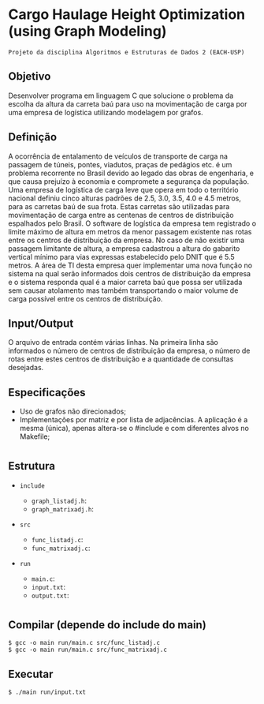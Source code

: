 # Cargo Haulage Height Optimization (using Graph Modeling)

    Projeto da disciplina Algoritmos e Estruturas de Dados 2 (EACH-USP)

## Objetivo
Desenvolver programa em linguagem C que solucione o problema da escolha da altura da carreta baú para uso na movimentação de carga por uma empresa de logística utilizando modelagem por grafos.

## Definição
A ocorrência de entalamento de veículos de transporte de carga na passagem de túneis, pontes, viadutos, praças de pedágios etc. é um problema recorrente no Brasil devido ao legado das obras de engenharia, e que causa prejuízo à economia e compromete a segurança da população.
Uma empresa de logística de carga leve que opera em todo o território nacional definiu cinco alturas padrões de 2.5, 3.0, 3.5, 4.0 e 4.5 metros, para as carretas baú de sua frota. Estas carretas são utilizadas para movimentação de carga entre as centenas de centros de distribuição espalhados pelo Brasil. O software de logística da empresa tem registrado o limite máximo de altura em metros da menor passagem existente nas rotas entre os centros de distribuição da empresa.
No caso de não existir uma passagem limitante de altura, a empresa cadastrou a altura do gabarito vertical mínimo para vias expressas estabelecido pelo DNIT que é 5.5 metros. A área de TI desta empresa quer implementar uma nova função no sistema na qual serão informados dois centros de distribuição da empresa e o sistema responda qual é a maior carreta baú que possa ser utilizada sem causar atolamento mas também transportando o maior volume de carga possível entre os centros de distribuição.

## Input/Output
O arquivo de entrada contém várias linhas. Na primeira linha são informados o número de centros de distribuição da empresa, o número de rotas entre estes centros de distribuição e a quantidade de consultas desejadas.

## Especificações
- Uso de grafos não direcionados;
- Implementações por matriz e por lista de adjacências. A aplicação é a mesma (única), apenas altera-se o #include e com diferentes alvos no Makefile;

#
## Estrutura
- `include`
  - `graph_listadj.h`:
  - `graph_matrixadj.h`:

- `src`
  - `func_listadj.c`:
  - `func_matrixadj.c`:

- `run`
  - `main.c`:
  - `input.txt`:
  - `output.txt`:

#
## Compilar (depende do include do main)
~~~
$ gcc -o main run/main.c src/func_listadj.c
$ gcc -o main run/main.c src/func_matrixadj.c
~~~

## Executar
~~~
$ ./main run/input.txt
~~~